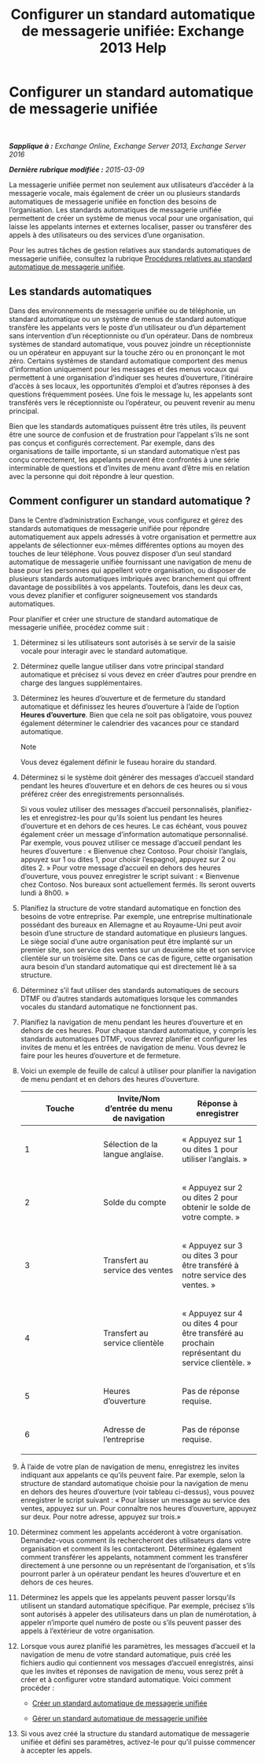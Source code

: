 ﻿---
title: 'Configurer un standard automatique de messagerie unifiée: Exchange 2013 Help'
TOCTitle: Configurer un standard automatique de messagerie unifiée
ms:assetid: 0a3492f8-8aba-4904-96fd-6e023175012a
ms:mtpsurl: https://technet.microsoft.com/fr-fr/library/JJ673508(v=EXCHG.150)
ms:contentKeyID: 50477523
ms.date: 04/24/2018
mtps_version: v=EXCHG.150
ms.translationtype: HT
---

# Configurer un standard automatique de messagerie unifiée

 

_**Sapplique à :** Exchange Online, Exchange Server 2013, Exchange Server 2016_

_**Dernière rubrique modifiée :** 2015-03-09_

La messagerie unifiée permet non seulement aux utilisateurs d’accéder à la messagerie vocale, mais également de créer un ou plusieurs standards automatiques de messagerie unifiée en fonction des besoins de l’organisation. Les standards automatiques de messagerie unifiée permettent de créer un système de menus vocal pour une organisation, qui laisse les appelants internes et externes localiser, passer ou transférer des appels à des utilisateurs ou des services d’une organisation.

Pour les autres tâches de gestion relatives aux standards automatiques de messagerie unifiée, consultez la rubrique [Procédures relatives au standard automatique de messagerie unifiée](um-auto-attendant-procedures-exchange-2013-help.md).

## Les standards automatiques

Dans des environnements de messagerie unifiée ou de téléphonie, un standard automatique ou un système de menus de standard automatique transfère les appelants vers le poste d’un utilisateur ou d’un département sans intervention d’un réceptionniste ou d’un opérateur. Dans de nombreux systèmes de standard automatique, vous pouvez joindre un réceptionniste ou un opérateur en appuyant sur la touche zéro ou en prononçant le mot zéro. Certains systèmes de standard automatique comportent des menus d’information uniquement pour les messages et des menus vocaux qui permettent à une organisation d’indiquer ses heures d’ouverture, l’itinéraire d’accès à ses locaux, les opportunités d’emploi et d’autres réponses à des questions fréquemment posées. Une fois le message lu, les appelants sont transférés vers le réceptionniste ou l’opérateur, ou peuvent revenir au menu principal.

Bien que les standards automatiques puissent être très utiles, ils peuvent être une source de confusion et de frustration pour l’appelant s’ils ne sont pas conçus et configurés correctement. Par exemple, dans des organisations de taille importante, si un standard automatique n’est pas conçu correctement, les appelants peuvent être confrontés à une série interminable de questions et d’invites de menu avant d’être mis en relation avec la personne qui doit répondre à leur question.

## Comment configurer un standard automatique ?

Dans le Centre d’administration Exchange, vous configurez et gérez des standards automatiques de messagerie unifiée pour répondre automatiquement aux appels adressés à votre organisation et permettre aux appelants de sélectionner eux-mêmes différentes options au moyen des touches de leur téléphone. Vous pouvez disposer d’un seul standard automatique de messagerie unifiée fournissant une navigation de menu de base pour les personnes qui appellent votre organisation, ou disposer de plusieurs standards automatiques imbriqués avec branchement qui offrent davantage de possibilités à vos appelants. Toutefois, dans les deux cas, vous devez planifier et configurer soigneusement vos standards automatiques.

Pour planifier et créer une structure de standard automatique de messagerie unifiée, procédez comme suit :

1.  Déterminez si les utilisateurs sont autorisés à se servir de la saisie vocale pour interagir avec le standard automatique.

2.  Déterminez quelle langue utiliser dans votre principal standard automatique et précisez si vous devez en créer d’autres pour prendre en charge des langues supplémentaires.

3.  Déterminez les heures d’ouverture et de fermeture du standard automatique et définissez les heures d’ouverture à l’aide de l’option **Heures d’ouverture**. Bien que cela ne soit pas obligatoire, vous pouvez également déterminer le calendrier des vacances pour ce standard automatique.
    
    > [!NOTE]
    > Vous devez également définir le fuseau horaire du standard.


4.  Déterminez si le système doit générer des messages d’accueil standard pendant les heures d’ouverture et en dehors de ces heures ou si vous préférez créer des enregistrements personnalisés.
    
    Si vous voulez utiliser des messages d’accueil personnalisés, planifiez-les et enregistrez-les pour qu’ils soient lus pendant les heures d’ouverture et en dehors de ces heures. Le cas échéant, vous pouvez également créer un message d’information automatique personnalisé. Par exemple, vous pouvez utiliser ce message d’accueil pendant les heures d’ouverture : « Bienvenue chez Contoso. Pour choisir l’anglais, appuyez sur 1 ou dites 1, pour choisir l’espagnol, appuyez sur 2 ou dites 2. » Pour votre message d’accueil en dehors des heures d’ouverture, vous pouvez enregistrer le script suivant : « Bienvenue chez Contoso. Nos bureaux sont actuellement fermés. Ils seront ouverts lundi à 8h00. »

5.  Planifiez la structure de votre standard automatique en fonction des besoins de votre entreprise. Par exemple, une entreprise multinationale possédant des bureaux en Allemagne et au Royaume-Uni peut avoir besoin d’une structure de standard automatique en plusieurs langues. Le siège social d’une autre organisation peut être implanté sur un premier site, son service des ventes sur un deuxième site et son service clientèle sur un troisième site. Dans ce cas de figure, cette organisation aura besoin d’un standard automatique qui est directement lié à sa structure.

6.  Déterminez s’il faut utiliser des standards automatiques de secours DTMF ou d’autres standards automatiques lorsque les commandes vocales du standard automatique ne fonctionnent pas.

7.  Planifiez la navigation de menu pendant les heures d’ouverture et en dehors de ces heures. Pour chaque standard automatique, y compris les standards automatiques DTMF, vous devrez planifier et configurer les invites de menu et les entrées de navigation de menu. Vous devrez le faire pour les heures d’ouverture et de fermeture.

8.  Voici un exemple de feuille de calcul à utiliser pour planifier la navigation de menu pendant et en dehors des heures d’ouverture.
    
    
    <table>
    <colgroup>
    <col style="width: 33%" />
    <col style="width: 33%" />
    <col style="width: 33%" />
    </colgroup>
    <thead>
    <tr class="header">
    <th><strong>Touche</strong></th>
    <th><strong>Invite/Nom d’entrée du menu de navigation</strong></th>
    <th><strong>Réponse à enregistrer</strong></th>
    </tr>
    </thead>
    <tbody>
    <tr class="odd">
    <td><p>1</p></td>
    <td><p>Sélection de la langue anglaise.</p></td>
    <td><p>« Appuyez sur 1 ou dites 1 pour utiliser l’anglais. »</p></td>
    </tr>
    <tr class="even">
    <td><p>2</p></td>
    <td><p>Solde du compte</p></td>
    <td><p>« Appuyez sur 2 ou dites 2 pour obtenir le solde de votre compte. »</p></td>
    </tr>
    <tr class="odd">
    <td><p>3</p></td>
    <td><p>Transfert au service des ventes</p></td>
    <td><p>« Appuyez sur 3 ou dites 3 pour être transféré à notre service des ventes. »</p></td>
    </tr>
    <tr class="even">
    <td><p>4</p></td>
    <td><p>Transfert au service clientèle</p></td>
    <td><p>« Appuyez sur 4 ou dites 4 pour être transféré au prochain représentant du service clientèle. »</p></td>
    </tr>
    <tr class="odd">
    <td><p>5</p></td>
    <td><p>Heures d’ouverture</p></td>
    <td><p>Pas de réponse requise.</p></td>
    </tr>
    <tr class="even">
    <td><p>6</p></td>
    <td><p>Adresse de l’entreprise</p></td>
    <td><p>Pas de réponse requise.</p></td>
    </tr>
    </tbody>
    </table>


9.  À l’aide de votre plan de navigation de menu, enregistrez les invites indiquant aux appelants ce qu’ils peuvent faire. Par exemple, selon la structure de standard automatique choisie pour la navigation de menu en dehors des heures d’ouverture (voir tableau ci-dessus), vous pouvez enregistrer le script suivant : « Pour laisser un message au service des ventes, appuyez sur un. Pour connaître nos heures d’ouverture, appuyez sur deux. Pour notre adresse, appuyez sur trois.»

10. Déterminez comment les appelants accéderont à votre organisation. Demandez-vous comment ils rechercheront des utilisateurs dans votre organisation et comment ils les contacteront. Déterminez également comment transférer les appelants, notamment comment les transférer directement à une personne ou un représentant de l’organisation, et s’ils pourront parler à un opérateur pendant les heures d’ouverture et en dehors de ces heures.

11. Déterminez les appels que les appelants peuvent passer lorsqu’ils utilisent un standard automatique spécifique. Par exemple, précisez s’ils sont autorisés à appeler des utilisateurs dans un plan de numérotation, à appeler n’importe quel numéro de poste ou s’ils peuvent passer des appels à l’extérieur de votre organisation.

12. Lorsque vous aurez planifié les paramètres, les messages d’accueil et la navigation de menu de votre standard automatique, puis créé les fichiers audio qui contiennent vos messages d’accueil enregistrés, ainsi que les invites et réponses de navigation de menu, vous serez prêt à créer et à configurer votre standard automatique. Voici comment procéder :
    
      - [Créer un standard automatique de messagerie unifiée](create-a-um-auto-attendant-exchange-2013-help.md)
    
      - [Gérer un standard automatique de messagerie unifiée](manage-a-um-auto-attendant-exchange-2013-help.md)

13. Si vous avez créé la structure du standard automatique de messagerie unifiée et défini ses paramètres, activez-le pour qu’il puisse commencer à accepter les appels.

